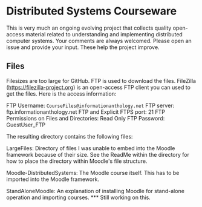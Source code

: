 # Distributed Systems Courseware

This is very much an ongoing evolving project that collects quality open-access material related to understanding and implementing distributed computer systems. Your comments are always welcomed. Please open an issue and provide your input. These help the project improve.

## Files

Filesizes are too large for GitHub. FTP is used to download the files. FileZilla (https://filezilla-project.org) is an open-access FTP client you can used to get the files. Here is the access information:

  FTP Username: `CourseFiles@informationanthology.net`
  FTP server: ftp.informationanthology.net
  FTP and Explicit FTPS port:  21
  FTP Permissions on Files and Directories: Read Only
  FTP Password: GuestUser_FTP

The resulting directory contains the following files:

LargeFiles:
Directory of files I was unable to embed into the Moodle framework because of their size. See the ReadMe within the directory for how to place the directory within Moodle's file structure.

Moodle-DistributedSystems:
The Moodle course itself. This has to be imported into the Moodle framework.

StandAloneMoodle: An explanation of installing Moodle for stand-alone operation and importing courses. *** Still working on this.
